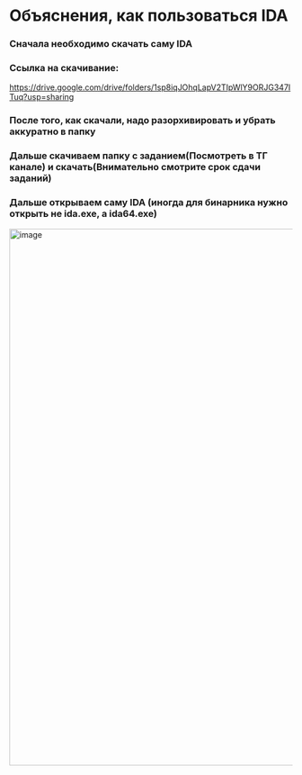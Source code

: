 # Объяснения, как пользоваться IDA
### Сначала необходимо скачать саму IDA
### Ссылка на скачивание:
https://drive.google.com/drive/folders/1sp8iqJOhqLapV2TIpWlY9ORJG347ITuq?usp=sharing
### После того, как скачали, надо разорхивировать и убрать аккуратно в папку
### Дальше скачиваем папку с заданием(Посмотреть в ТГ канале) и скачать(Внимательно смотрите срок сдачи заданий)
### Дальше открываем саму IDA (иногда для бинарника нужно открыть не ida.exe, а ida64.exe)
<img width="932" height="954" alt="image" src="https://github.com/user-attachments/assets/4b83f4c8-2cae-4de7-9501-d36d9bf17cab" />


